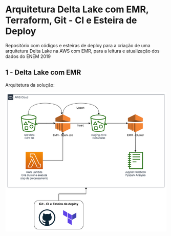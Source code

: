 # Arquitetura Delta Lake com EMR, Terraform, Git - CI e Esteira de Deploy


Repositório com códigos e esteiras de deploy para a criação de uma arquitetura Delta Lake na AWS com EMR, para a leitura e atualização dos dados do ENEM 2019 


## 1 - Delta Lake com EMR


Arquitetura da solução:

![delta](img/architecture.png)